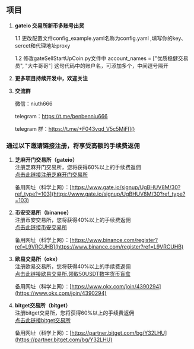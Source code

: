## 项目
1. **gateio 交易所新币多账号出货**

   1.1 更改配置文件config_example.yaml名称为config.yaml ,填写你的key、sercet和代理地址proxy
   
   1.2 修改gateSellStartUpCoin.py文件中 account_names = ["优质稳健交易员", "大牛哥哥"] 这句代码中的账户名，可添加多个，中间逗号隔开

2. **更多项目持续开发中，欢迎关注**

3. **交流群**

   微信：niuth666
   
   telegram：https://t.me/benbenniu666
   
   telegram 群：https://t.me/+F043vqd_V5c5MjFl]()

### 通过以下邀请链接注册，将享受高额的手续费返佣

1. **芝麻开门交易所（gateio）**  
   注册芝麻开门交易所，您将获得60%以上的手续费返佣  
   [点击此链接注册芝麻开门交易所](https://www.gateex.cc/signup/UgBHUV8M/30?ref_type?=103)

   备用网址（科学上网）：[https://www.gate.io/signup/UgBHUV8M/30?ref_type?=103](https://www.gate.io/signup/UgBHUV8M/30?ref_type?=103)

2. **币安交易所（binance）**  
   注册币安交易所，您将获得40%以上的手续费返佣  
   [点击此链接币安交易所](https://accounts.suitechsui.io/register?ref=L9VRCUHB)

   备用网址（科学上网）：[https://www.binance.com/register?ref=L9VRCUHB](https://www.binance.com/register?ref=L9VRCUHB)

3. **欧易交易所（okx）**  
   注册欧易交易所，您将获得40%以上的手续费返佣  
   [点击此链接欧易交易所,领取50USDT数字货币盲盒](https://www.cnouyi.info/join/4390294)

   备用网址（科学上网）：[https://www.okx.com/join/4390294](https://www.okx.com/join/4390294)

4. **bitget交易所（bitget）**  
   注册bitget交易所，您将获得60%以上的手续费返佣  
   [点击此链接bitget交易所](https://partner.bitget.fit/bg/Y32LHU)

   备用网址（科学上网）：[https://partner.bitget.com/bg/Y32LHU](https://partner.bitget.com/bg/Y32LHU)
